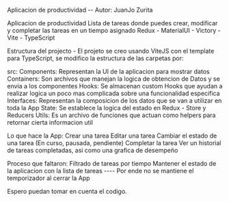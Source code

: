Aplicacion de productividad -- Autor: JuanJo Zurita

Aplicacion de productividad
Lista de tareas donde puedes crear, modificar y completar las tareas en un tiempo asignado
Redux - MaterialUI - Victory - Vite - TypeScript


Estructura del projecto - 
El projeto se creo usando ViteJS con el template para TypeScript, se modifico la estructura de las carpetas por:

src:
  Components: Representan la UI de la aplicacion para mostrar datos
  Containers: Son archivos que manejan la logica de obtencion de Datos y se envia a los componentes
  Hooks: Se almacenan custom Hooks que ayudan a realizar logica un poco mas complicada sobre una funcionalidad especifica
  Interfaces: Representan la composicion de los datos que se van a utilizar en toda la App
  State: Se establece la logica del estado en Redux - Store y Reducers
  Utils: Es un archivo de funciones que actuan como helpers para retornar cierta informacion util
 
 
 
 Lo que hace la App:
  Crear una tarea
  Editar una tarea
  Cambiar el estado de una tarea (En curso, pausada, pendiente)
  Completar la tarea
  Ver un historial de tareas completadas, asi como una grafica de desempeño
 
 
 Proceso que faltaron:
  Filtrado de tareas por tiempo
  Mantener el estado de la aplicacion con la lista de tareas ---- Por ende no se mantiene el temporizador al cerrar la App
  

Espero puedan tomar en cuenta el codigo.
